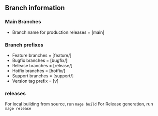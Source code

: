 
## Branch information

### Main Branches
- Branch name for production releases = [main]
### Branch prefixes
- Feature branches = [feature/]
- Bugfix branches = [bugfix/]
- Release branches = [release/]
- Hotfix branches = [hotfix/]
- Support branches = [support/]
- Version tag prefix = [v]

### releases
For local building from source, run `mage build` 
For Release generation, run `mage release` 